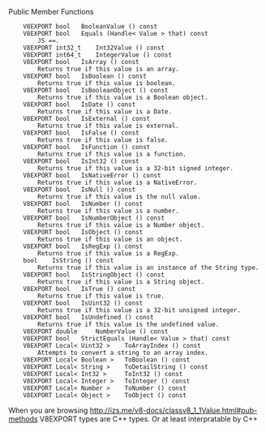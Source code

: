 Public Member Functions

		V8EXPORT bool 	BooleanValue () const
		V8EXPORT bool 	Equals (Handle< Value > that) const
		 	JS ==. 
		V8EXPORT int32_t 	Int32Value () const
		V8EXPORT int64_t 	IntegerValue () const
		V8EXPORT bool 	IsArray () const
		 	Returns true if this value is an array. 
		V8EXPORT bool 	IsBoolean () const
		 	Returns true if this value is boolean. 
		V8EXPORT bool 	IsBooleanObject () const
		 	Returns true if this value is a Boolean object. 
		V8EXPORT bool 	IsDate () const
		 	Returns true if this value is a Date. 
		V8EXPORT bool 	IsExternal () const
		 	Returns true if this value is external. 
		V8EXPORT bool 	IsFalse () const
		 	Returns true if this value is false. 
		V8EXPORT bool 	IsFunction () const
		 	Returns true if this value is a function. 
		V8EXPORT bool 	IsInt32 () const
		 	Returns true if this value is a 32-bit signed integer. 
		V8EXPORT bool 	IsNativeError () const
		 	Returns true if this value is a NativeError. 
		V8EXPORT bool 	IsNull () const
		 	Returns true if this value is the null value. 
		V8EXPORT bool 	IsNumber () const
		 	Returns true if this value is a number. 
		V8EXPORT bool 	IsNumberObject () const
		 	Returns true if this value is a Number object. 
		V8EXPORT bool 	IsObject () const
		 	Returns true if this value is an object. 
		V8EXPORT bool 	IsRegExp () const
		 	Returns true if this value is a RegExp. 
		bool 	IsString () const
		 	Returns true if this value is an instance of the String type. 
		V8EXPORT bool 	IsStringObject () const
		 	Returns true if this value is a String object. 
		V8EXPORT bool 	IsTrue () const
		 	Returns true if this value is true. 
		V8EXPORT bool 	IsUint32 () const
		 	Returns true if this value is a 32-bit unsigned integer. 
		V8EXPORT bool 	IsUndefined () const
		 	Returns true if this value is the undefined value. 
		V8EXPORT double 	NumberValue () const
		V8EXPORT bool 	StrictEquals (Handle< Value > that) const
		V8EXPORT Local< Uint32 > 	ToArrayIndex () const
		 	Attempts to convert a string to an array index. 
		V8EXPORT Local< Boolean > 	ToBoolean () const
		V8EXPORT Local< String > 	ToDetailString () const
		V8EXPORT Local< Int32 > 	ToInt32 () const
		V8EXPORT Local< Integer > 	ToInteger () const
		V8EXPORT Local< Number > 	ToNumber () const
		V8EXPORT Local< Object > 	ToObject () const

When you are browsing http://izs.me/v8-docs/classv8_1_1Value.html#pub-methods V8EXPORT types are C++ types. Or at least interpratable by C++
